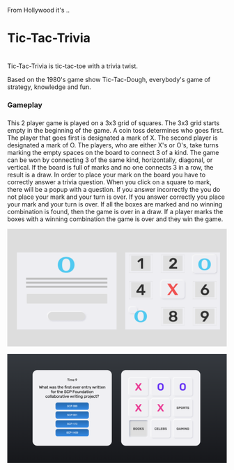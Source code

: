 From Hollywood it's ..


# Tic-Tac-Trivia <h1>

Tic-Tac-Trivia is tic-tac-toe with a trivia twist.

Based on the 1980's game show Tic-Tac-Dough, everybody's game of strategy, knowledge and fun.

### Gameplay <h3>

This 2 player game is played on a 3x3 grid of squares.
The 3x3 grid starts empty in the beginning of the game.
A coin toss determines who goes first.
The player that goes first is designated a mark of X.
The second player is designated a mark of O. 
The players, who are either X's or O's, take turns marking the empty spaces on the board to connect 3 of a kind.
The game can be won by connecting 3 of the same kind, horizontally, diagonal, or vertical.
If the board is full of marks and no one connects 3 in a row, the result is a draw. 
In order to place your mark on the board you have to correctly answer a trivia question.
When you click on a square to mark, there will be a popup with a question. 
If you answer incorrectly the you do not place your mark and your turn is over.
If you answer correctly you place your mark and your turn is over.
If all the boxes are marked and no winning combination is found, then the game is over in a draw.
If a player marks the boxes with a winning combination the game is over and they win the game.

![Wireframe](/img/wireframe.png)

![Final](/img/final.png)
